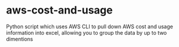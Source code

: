 # aws-cost-and-usage
Python script which uses AWS CLI to pull down AWS cost and usage information into excel, allowing you to group the data by up to two dimentions
